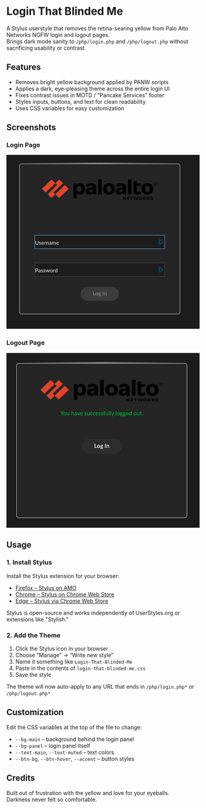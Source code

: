 # Login That Blinded Me

A Stylus userstyle that removes the retina-searing yellow from Palo Alto Networks NGFW login and logout pages.  
Brings dark mode sanity to `/php/login.php` and `/php/logout.php` without sacrificing usability or contrast.

## Features

- Removes bright yellow background applied by PANW scripts
- Applies a dark, eye-pleasing theme across the entire login UI
- Fixes contrast issues in MOTD / "Pancake Services" footer
- Styles inputs, buttons, and text for clean readability
- Uses CSS variables for easy customization

## Screenshots

### Login Page
![PANW NGFW Login](login.png)

### Logout Page
![PANW NGFW Logout](logout.png)

## Usage

### 1. Install Stylus

Install the Stylus extension for your browser:

- [Firefox – Stylus on AMO](https://addons.mozilla.org/en-US/firefox/addon/styl-us/)
- [Chrome – Stylus on Chrome Web Store](https://chrome.google.com/webstore/detail/stylus/clngdbkpkpeebahjckkjfobafhncgmne)
- [Edge – Stylus via Chrome Web Store](https://chrome.google.com/webstore/detail/stylus/clngdbkpkpeebahjckkjfobafhncgmne)

Stylus is open-source and works independently of UserStyles.org or extensions like "Stylish."

### 2. Add the Theme

1. Click the Stylus icon in your browser
2. Choose “Manage” → “Write new style”
3. Name it something like `Login-That-Blinded-Me`
4. Paste in the contents of `login-that-blinded-me.css`
5. Save the style

The theme will now auto-apply to any URL that ends in `/php/login.php*` or `/php/logout.php*`

## Customization

Edit the CSS variables at the top of the file to change:

- `--bg-main` – background behind the login panel
- `--bg-panel` – login panel itself
- `--text-main`, `--text-muted` – text colors
- `--btn-bg`, `--btn-hover`, `--accent` – button styles

## Credits

Built out of frustration with the yellow and love for your eyeballs.  
Darkness never felt so comfortable.
